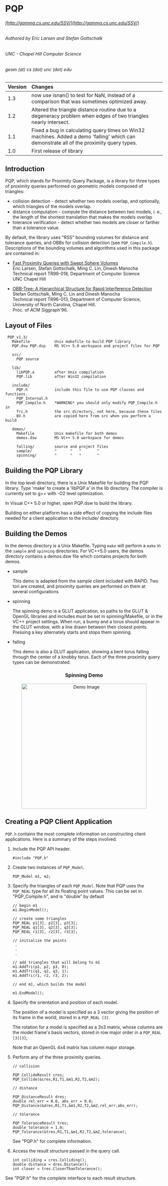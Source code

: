 # PQP
###### [http://gamma.cs.unc.edu/SSV/](http://gamma.cs.unc.edu/SSV/)
###### Authored by Eric Larsen and Stefan Gottschalk
###### UNC - Chapel Hill Computer Science
###### geom (at) cs (dot) unc (dot) edu

|Version|Changes|
|-------|:------|
|1.3    | now use isnan() to test for NaN, instead of a comparison that was sometimes optimized away.
|1.2    | Altered the triangle distance routine due to a degeneracy problem when edges of two triangles nearly intersect.
|1.1    | Fixed a bug in calculating query times on Win32 machines. Added a demo 'falling' which can demonstrate all of the proximity query types. 
|1.0    | First release of library 

## Introduction

PQP, which stands for Proximity Query Package, is a library for three
types of proximity queries performed on geometric models composed of
triangles:

* collision detection - detect whether two models overlap, and optionally, which triangles of the models overlap.
* distance computation - compute the distance between two models, i. e., the length of the shortest translation that makes the models overlap
* tolerance verification - detect whether two models are closer or farther than a tolerance value.

By default, the library uses "RSS" bounding volumes for distance and
tolerance queries, and OBBs for collision detection (see `PQP_Compile.h`).
Descriptions of the bounding volumes and algorithms used in this package 
are contained in:

- [Fast Proximity Queries with Swept Sphere Volumes](http://gamma.cs.unc.edu/SSV/ssv.pdf)
     <br>Eric Larsen, Stefan Gottschalk, Ming C. Lin, Dinesh Manocha
     <br>Technical report TR99-018, Department of Computer Science
     <br>UNC Chapel Hill 

- [OBB-Tree: A Hierarchical Structure for Rapid Interference Detection](http://gamma.cs.unc.edu/SSV/obb.pdf)
     <br>Stefan Gottschalk, Ming C. Lin and Dinesh Manocha
     <br>Technical report TR96-013, Department of Computer Science, University of North Carolina, Chapel Hill.
     <br>Proc. of ACM Siggraph'96.

## Layout of Files

```
 PQP_v1.3/
   Makefile           Unix makefile to build PQP library
   PQP.dsw PQP.dsp    MS VC++ 5.0 workspace and project files for PQP

   src/
     PQP source

   lib/             
     libPQP.a         after Unix compilation
     PQP.lib          after Win32 compilation

   include/
     PQP.h            include this file to use PQP classes and functions.
     PQP_Internal.h   
     PQP_Compile.h    *WARNING* you should only modify PQP_Compile.h in
     Tri.h            the src directory, not here, because these files
     BV.h             are copied here from src when you perform a build
                     
   demos/
     Makefile         Unix makefile for both demos
     demos.dsw        MS VC++ 5.0 workspace for demos
 
     falling/         source and project files
     sample/          "      "   "       "
     spinning/        "      "   "       "
```

## Building the PQP Library

 In the top level directory, there is a Unix Makefile for building the PQP
 library.  Type 'make' to create a 'libPQP.a' in the lib directory.
 The compiler is currently set to g++ with -O2 level optimization. 

 In Visual C++ 5.0 or higher, open PQP.dsw to build the library.

 Building on either platform has a side effect of copying the include
 files needed for a client application to the include/ directory.  

## Building the Demos

 In the demos directory is a Unix Makefile.  Typing `make` will perform a
 `make` in the `sample` and `spinning` directories.  For VC++5.0
 users, the demos directory contains a demos.dsw file which contains
 projects for both demos.
 
 - sample

   This demo is adapted from the sample client included with RAPID.  Two 
   tori are created, and proximity queries are performed on them at  
   several configurations

 - spinning

   The spinning demo is a GLUT application, so paths to the GLUT & OpenGL
   libraries and includes must be set in spinning/Makefile, or in the 
   VC++ project settings. When run, a bunny and a torus should appear in
   the GLUT window, with a line drawn between their closest points.
   Pressing a key alternately starts and stops them spinning.

 - falling

   This demo is also a GLUT application, showing a bent torus
   falling through the center of a knobby torus.  Each of the three 
   proximity query types can be demonstrated.


<div style="text-align: center;">
  <h3>Spinning Demo</h3>
  <img src="demos/spinning/demo_spinning.png" alt="Demo Image" width="400" height="400">
</div>


## Creating a PQP Client Application

 `PQP.h` contains the most complete information on constructing client
 applications.  Here is a summary of the steps involved.

 1. Include the PQP API header.

    ```
    #include "PQP.h"
    ```

 2. Create two instances of `PQP_Model`.

    ```
    PQP_Model m1, m2;
    ```

 3. Specify the triangles of each `PQP_Model`. Note that PQP uses the `PQP_REAL` type for all its floating point 
    values. This can be set in "PQP_Compile.h", and is "double" by default

    ```
    // begin m1
    m1.BeginModel();
    
    // create some triangles
    PQP_REAL p1[3], p2[3], p3[3];  
    PQP_REAL q1[3], q2[3], q3[3];
    PQP_REAL r1[3], r2[3], r3[3];
    
    // initialize the points
     .
     . 
     .  
    
    // add triangles that will belong to m1
    m1.AddTri(p1, p2, p3, 0);
    m1.AddTri(q1, q2, q3, 1);
    m1.AddTri(r1, r2, r3, 2);
    
    // end m1, which builds the model
        
    m1.EndModel();
    ```

 4. Specify the orientation and position of each model.

    The position of a model is specified as a 3 vector giving the
    position of its frame in the world, stored in a `PQP_REAL [3]`.

    The rotation for a model is specified as a 3x3 matrix, whose columns
    are the model frame's basis vectors, stored in row major order in
    a `PQP_REAL [3][3]`;

    Note that an OpenGL 4x4 matrix has column major storage.

 5. Perform any of the three proximity queries.

    ```
    // collision

    PQP_CollideResult cres;
    PQP_Collide(&cres,R1,T1,&m1,R2,T2,&m2);

    // distance

    PQP_DistanceResult dres;
    double rel_err = 0.0, abs_err = 0.0;
    PQP_Distance(&dres,R1,T1,&m1,R2,T2,&m2,rel_err,abs_err);

    // tolerance
 
    PQP_ToleranceResult tres;
    double tolerance = 1.0;
    PQP_Tolerance(&tres,R1,T1,&m1,R2,T2,&m2,tolerance);
    ```

    See "PQP.h" for complete information.

 6. Access the result structure passed in the query call.

    ```
    int colliding = cres.Colliding();
    double distance = dres.Distance();
    int closer = tres.CloserThanTolerance();
    ```
    
See "PQP.h" for the complete interface to each result structure.
